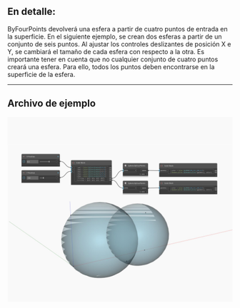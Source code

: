 ## En detalle:
ByFourPoints devolverá una esfera a partir de cuatro puntos de entrada en la superficie. En el siguiente ejemplo, se crean dos esferas a partir de un conjunto de seis puntos. Al ajustar los controles deslizantes de posición X e Y, se cambiará el tamaño de cada esfera con respecto a la otra. Es importante tener en cuenta que no cualquier conjunto de cuatro puntos creará una esfera. Para ello, todos los puntos deben encontrarse en la superficie de la esfera.
___
## Archivo de ejemplo

![ByFourPoints](./Autodesk.DesignScript.Geometry.Sphere.ByFourPoints_img.jpg)

